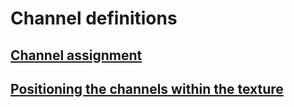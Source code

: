 # Channel definitions

## [Channel assignment](Channel_assignment.md)  

## [Positioning the channels within the texture](Channel_texture_positioning.md)

